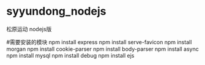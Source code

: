# syyundong_nodejs
松原运动 nodejs版

#需要安装的模块
npm install express
npm install serve-favicon
npm install morgan
npm install cookie-parser
npm install body-parser
npm install async
npm install mysql
npm install debug
npm install ejs